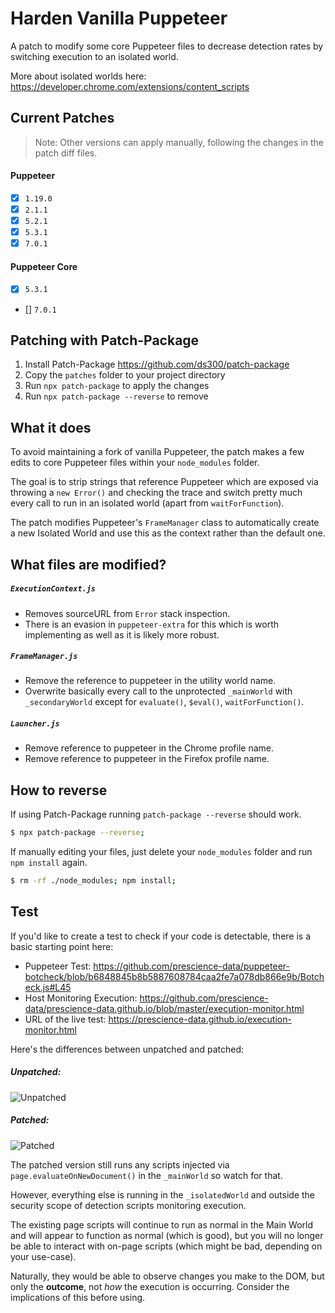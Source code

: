 # Harden Vanilla Puppeteer

A patch to modify some core Puppeteer files to decrease detection rates by switching execution to an isolated world. 

More about isolated worlds here: https://developer.chrome.com/extensions/content_scripts

## Current Patches

> Note: Other versions can apply manually, following the changes in the patch diff files.

#### Puppeteer
- [x] `1.19.0`
- [x] `2.1.1`
- [x] `5.2.1`
- [x] `5.3.1`
- [x] `7.0.1`

#### Puppeteer Core
- [x] `5.3.1`
- [] `7.0.1`

## Patching with Patch-Package

1. Install Patch-Package https://github.com/ds300/patch-package 
2. Copy the `patches` folder to your project directory
3. Run `npx patch-package` to apply the changes
4. Run `npx patch-package --reverse` to remove

## What it does

To avoid maintaining a fork of vanilla Puppeteer, the patch makes a few edits to core Puppeteer files within your `node_modules` folder.

The goal is to strip strings that reference Puppeteer which are exposed via throwing a `new Error()` and checking the trace and switch pretty much every call to run in an isolated world (apart from `waitForFunction`).

The patch modifies Puppeteer's `FrameManager` class to automatically create a new Isolated World and use this as the context rather than the default one.

## What files are modified?

##### `ExecutionContext.js`
- Removes sourceURL from `Error` stack inspection.
- There is an evasion in `puppeteer-extra` for this which is worth implementing as well as it is likely more robust.
     
##### `FrameManager.js`
- Remove the reference to puppeteer in the utility world name.
- Overwrite basically every call to the unprotected `_mainWorld` with `_secondaryWorld` except for `evaluate()`, `$eval()`, `waitForFunction()`.
  
##### `Launcher.js`
- Remove reference to puppeteer in the Chrome profile name.
- Remove reference to puppeteer in the Firefox profile name.

## How to reverse

If using Patch-Package running `patch-package --reverse` should work.

```bash
$ npx patch-package --reverse;
```

If manually editing your files, just delete your `node_modules` folder and run `npm install` again.

```bash
$ rm -rf ./node_modules; npm install;
```

## Test
If you'd like to create a test to check if your code is detectable, there is a basic starting point here:

- Puppeteer Test: https://github.com/prescience-data/puppeteer-botcheck/blob/b6848845b8b5887608784caa2fe7a078db866e9b/Botcheck.js#L45
- Host Monitoring Execution: https://github.com/prescience-data/prescience-data.github.io/blob/master/execution-monitor.html
- URL of the live test: https://prescience-data.github.io/execution-monitor.html

Here's the differences between unpatched and patched:

##### Unpatched:
![Unpatched](https://user-images.githubusercontent.com/65471523/107285213-f0b44100-6ab2-11eb-9b6e-ec983a3d0ec4.png)
 
##### Patched:

![Patched](https://user-images.githubusercontent.com/65471523/107285220-f447c800-6ab2-11eb-8d6a-016d7f3da80e.png)

The patched version still runs any scripts injected via `page.evaluateOnNewDocument()` in the `_mainWorld` so watch for that.

However, everything else is running in the `_isolatedWorld` and outside the security scope of detection scripts monitoring execution.

The existing page scripts will continue to run as normal in the Main World and will appear to function as normal (which is good), but you will no longer be able to interact with on-page scripts (which might be bad, depending on your use-case).

Naturally, they would be able to observe changes you make to the DOM, but only the **outcome**, not *how* the execution is occurring. Consider the implications of this before using.
